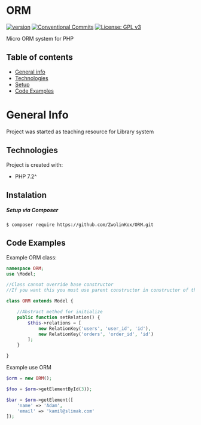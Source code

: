 # ORM

[![version](https://img.shields.io/badge/version-1.0.0-yellow.svg)](https://semver.org)
[![Conventional Commits](https://img.shields.io/badge/Conventional%20Commits-1.0.0-yellow.svg)](https://conventionalcommits.org)
[![License: GPL v3](https://img.shields.io/badge/License-GPLv3-blue.svg)](https://www.gnu.org/licenses/gpl-3.0)

Micro ORM system for PHP 



## Table of contents
* [General info](#general-info)
* [Technologies](#technologies)
* [Setup](#instalation)
* [Code Examples](#code-examples)


# General Info
Project was started as teaching resource for Library system

## Technologies
Project is created with:
* PHP 7.2^

## Instalation
##### Setup via Composer
```
$ composer require https://github.com/ZwolinKox/ORM.git
```

## Code Examples

Example ORM class: 

``` php
namespace ORM;
use \Model;

//Class cannot override base constructor
//If you want this you must use parent constructor in constructor of this class

class ORM extends Model {

    //Abstract method for initialize 
    public function setRelation() {
        $this->relations = [
            new RelationKey('users', 'user_id', 'id'),
            new RelationKey('orders', 'order_id', 'id')
        ];
    }

}

```

Example use ORM

``` php
$orm = new ORM();

$foo = $orm->getElementById(3));

$bar = $orm->getElement([
    'name' => 'Adam',
    'email' => 'kamil@slimak.com'
]);
```